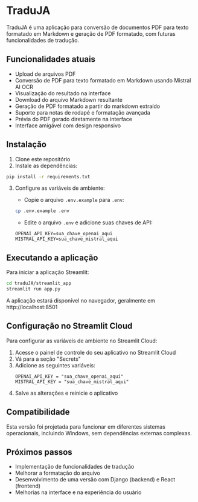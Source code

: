 # TraduJA

TraduJA é uma aplicação para conversão de documentos PDF para texto formatado em Markdown e geração de PDF formatado, com futuras funcionalidades de tradução.

## Funcionalidades atuais

- Upload de arquivos PDF
- Conversão de PDF para texto formatado em Markdown usando Mistral AI OCR
- Visualização do resultado na interface
- Download do arquivo Markdown resultante
- Geração de PDF formatado a partir do markdown extraído
- Suporte para notas de rodapé e formatação avançada
- Prévia do PDF gerado diretamente na interface
- Interface amigável com design responsivo

## Instalação

1. Clone este repositório
2. Instale as dependências:

```bash
pip install -r requirements.txt
```

3. Configure as variáveis de ambiente:

   - Copie o arquivo `.env.example` para `.env`:
   ```bash
   cp .env.example .env
   ```
   
   - Edite o arquivo `.env` e adicione suas chaves de API:
   ```
   OPENAI_API_KEY=sua_chave_openai_aqui
   MISTRAL_API_KEY=sua_chave_mistral_aqui
   ```

## Executando a aplicação

Para iniciar a aplicação Streamlit:

```bash
cd traduJA/streamlit_app
streamlit run app.py
```

A aplicação estará disponível no navegador, geralmente em http://localhost:8501

## Configuração no Streamlit Cloud

Para configurar as variáveis de ambiente no Streamlit Cloud:

1. Acesse o painel de controle do seu aplicativo no Streamlit Cloud
2. Vá para a seção "Secrets"
3. Adicione as seguintes variáveis:
   ```
   OPENAI_API_KEY = "sua_chave_openai_aqui"
   MISTRAL_API_KEY = "sua_chave_mistral_aqui"
   ```
4. Salve as alterações e reinicie o aplicativo

## Compatibilidade

Esta versão foi projetada para funcionar em diferentes sistemas operacionais, incluindo Windows, sem dependências externas complexas.

## Próximos passos

- Implementação de funcionalidades de tradução
- Melhorar a formatação do arquivo
- Desenvolvimento de uma versão com Django (backend) e React (frontend)
- Melhorias na interface e na experiência do usuário
